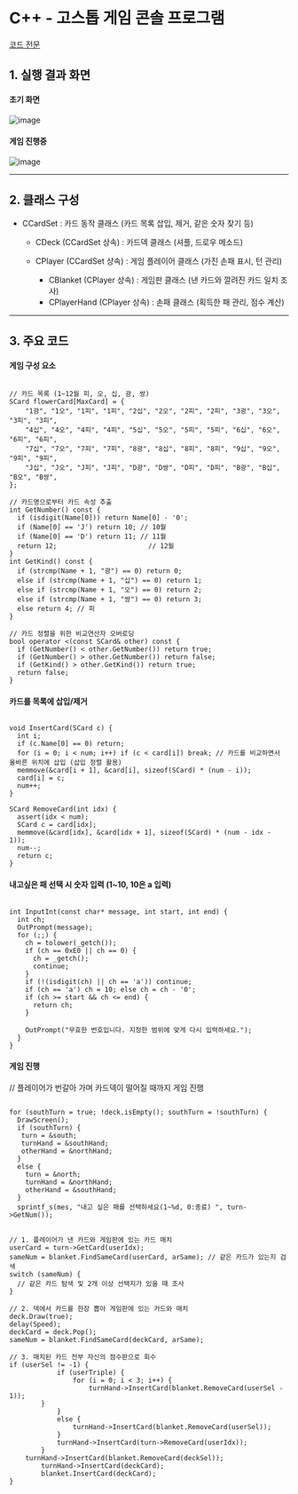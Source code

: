 # C++ - 고스톱 게임 콘솔 프로그램
[코드 전문](https://github.com/BlancBunny/BlancBunnyPortPolio/tree/main/Cpp%20-%20FlowerCardGame)    

## 1. 실행 결과 화면

#### 초기 화면
![image](https://user-images.githubusercontent.com/77951828/126114176-db0ec9c7-3578-4096-b9ce-6b0666aa35e4.png)

#### 게임 진행중
![image](https://user-images.githubusercontent.com/77951828/126243296-9441b54b-1bdf-4e77-87eb-2077c2d567aa.png)

----------------------

## 2. 클래스 구성
* CCardSet : 카드 동작 클래스 (카드 목록 삽입, 제거, 같은 숫자 찾기 등)   
  - CDeck (CCardSet 상속) : 카드덱 클래스 (셔플, 드로우 메소드)    

  - CPlayer (CCardSet 상속) : 게임 플레이어 클래스 (가진 손패 표시, 턴 관리)   
    + CBlanket (CPlayer 상속) : 게임판 클래스 (낸 카드와 깔려진 카드 일치 조사)    
    + CPlayerHand (CPlayer 상속) : 손패 클래스 (획득한 패 관리, 점수 계산)   

---------------------

## 3. 주요 코드 

#### 게임 구성 요소 
<pre><code>
// 카드 목록 (1~12월 피, 오, 십, 광, 쌍) 
SCard flowerCard[MaxCard] = {
	"1광", "1오", "1피", "1피", "2십", "2오", "2피", "2피", "3광", "3오", "3피", "3피",
	"4십", "4오", "4피", "4피", "5십", "5오", "5피", "5피", "6십", "6오", "6피", "6피",
	"7십", "7오", "7피", "7피", "8광", "8십", "8피", "8피", "9십", "9오", "9피", "9피",
	"J십", "J오", "J피", "J피", "D광", "D쌍", "D피", "D피", "B광", "B십", "B오", "B쌍",
};

// 카드명으로부터 카드 속성 추출
int GetNumber() const {
  if (isdigit(Name[0])) return Name[0] - '0';
  if (Name[0] == 'J') return 10; // 10월
  if (Name[0] == 'D') return 11; // 11월
  return 12;					   // 12월 
}
int GetKind() const {
  if (strcmp(Name + 1, "광") == 0) return 0;
  else if (strcmp(Name + 1, "십") == 0) return 1;
  else if (strcmp(Name + 1, "오") == 0) return 2;
  else if (strcmp(Name + 1, "쌍") == 0) return 3;
  else return 4; // 피
}

// 카드 정렬을 위한 비교연산자 오버로딩
bool operator <(const SCard& other) const {
  if (GetNumber() < other.GetNumber()) return true;
  if (GetNumber() > other.GetNumber()) return false;
  if (GetKind() > other.GetKind()) return true;
  return false;
}
</code></pre>


#### 카드를 목록에 삽입/제거

<pre><code>
void InsertCard(SCard c) {
  int i;
  if (c.Name[0] == 0) return;
  for (i = 0; i < num; i++) if (c < card[i]) break; // 카드를 비교하면서 올바른 위치에 삽입 (삽입 정렬 활용)
  memmove(&card[i + 1], &card[i], sizeof(SCard) * (num - i));
  card[i] = c;
  num++;
}

SCard RemoveCard(int idx) {
  assert(idx < num);
  SCard c = card[idx];
  memmove(&card[idx], &card[idx + 1], sizeof(SCard) * (num - idx - 1));
  num--;
  return c;
}
</code></pre>

#### 내고싶은 패 선택 시 숫자 입력 (1~10, 10은 a 입력)
<pre><code>
int InputInt(const char* message, int start, int end) {
  int ch;
  OutPrompt(message);
  for (;;) {
    ch = tolower(_getch());
    if (ch == 0xE0 || ch == 0) {
      ch = _getch();
      continue;
    }
    if (!(isdigit(ch) || ch == 'a')) continue;
    if (ch == 'a') ch = 10; else ch = ch - '0';
    if (ch >= start && ch <= end) {
      return ch;
    }

    OutPrompt("무효한 번호입니다. 지정한 범위에 맞게 다시 입력하세요.");
  }
}
</code></pre>

#### 게임 진행 
// 플레이어가 번갈아 가며 카드덱이 떨어질 때까지 게임 진행 
<pre><code>
for (southTurn = true; !deck.isEmpty(); southTurn = !southTurn) {
  DrawScreen();
  if (southTurn) {
   turn = &south;
   turnHand = &southHand;
   otherHand = &northHand;
  }
  else {
    turn = &north;
    turnHand = &northHand;
    otherHand = &southHand;
  }
  sprintf_s(mes, "내고 싶은 패를 선택하세요(1~%d, 0:종료) ", turn->GetNum());
</code></pre>


<pre><code>
// 1. 플레이어가 낸 카드와 게임판에 있는 카드 매치
userCard = turn->GetCard(userIdx);
sameNum = blanket.FindSameCard(userCard, arSame); // 같은 카드가 있는지 검색
switch (sameNum) {
  // 같은 카드 탐색 및 2개 이상 선택지가 있을 때 조사 
}

// 2. 덱에서 카드를 한장 뽑아 게임판에 있는 카드와 매치
deck.Draw(true);
delay(Speed);
deckCard = deck.Pop();
sameNum = blanket.FindSameCard(deckCard, arSame);

// 3. 매치된 카드 전부 자신의 점수판으로 회수
if (userSel != -1) {
			if (userTriple) {
				for (i = 0; i < 3; i++) {
					turnHand->InsertCard(blanket.RemoveCard(userSel - 1));
        }
			}
			else {
				turnHand->InsertCard(blanket.RemoveCard(userSel));
			}
			turnHand->InsertCard(turn->RemoveCard(userIdx));
		}
    turnHand->InsertCard(blanket.RemoveCard(deckSel));
		turnHand->InsertCard(deckCard);
		blanket.InsertCard(deckCard);
}
</code></pre>
